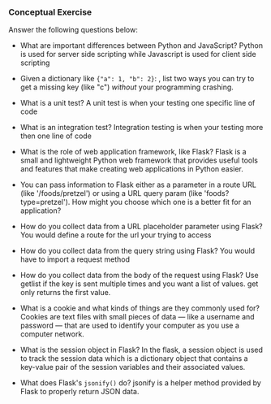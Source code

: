 ### Conceptual Exercise

Answer the following questions below:

- What are important differences between Python and JavaScript?
Python is used for server side scripting while Javascript is used for client side scripting

- Given a dictionary like ``{"a": 1, "b": 2}``: , list two ways you
  can try to get a missing key (like "c") *without* your programming
  crashing.

- What is a unit test?
  A unit test is when your testing one specific line of code

- What is an integration test?
  Integration testing is when your testing more then one line of code

- What is the role of web application framework, like Flask?
  Flask is a small and lightweight Python web framework that provides useful tools and features that make creating web applications in Python easier.

- You can pass information to Flask either as a parameter in a route URL
  (like '/foods/pretzel') or using a URL query param (like
  'foods?type=pretzel'). How might you choose which one is a better fit
  for an application?

- How do you collect data from a URL placeholder parameter using Flask?
  You would define a route for the url your trying to access

- How do you collect data from the query string using Flask?
  You would have to import a request method 

- How do you collect data from the body of the request using Flask?
  Use getlist if the key is sent multiple times and you want a list of values. get only returns the first value.

- What is a cookie and what kinds of things are they commonly used for?
  Cookies are text files with small pieces of data — like a username and password — that are used to identify your computer as you use a computer network.

- What is the session object in Flask?
  In the flask, a session object is used to track the session data which is a dictionary object that contains a key-value pair of the session variables and their associated values. 

- What does Flask's `jsonify()` do?
  jsonify is a helper method provided by Flask to properly return JSON data.
